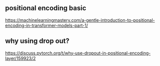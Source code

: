 ## positional encoding basic

https://machinelearningmastery.com/a-gentle-introduction-to-positional-encoding-in-transformer-models-part-1/

## why using drop out?

https://discuss.pytorch.org/t/why-use-dropout-in-positional-encoding-layer/159923/2


